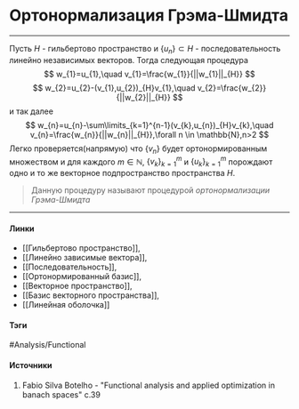 # Ортонормализация Грэма-Шмидта
***
Пусть $H$ - гильбертово пространство и $\{u_{n}\}\subset H$ - последовательность линейно независимых векторов. 
Тогда следующая процедура
$$
w_{1}=u_{1},\quad v_{1}=\frac{w_{1}}{||w_{1}||_{H}}
$$
$$
w_{2}=u_{2}-(v_{1},u_{2})_{H}v_{1},\quad v_{2}=\frac{w_{2}}{||w_{2}||_{H}}
$$
и так далее
$$
w_{n}=u_{n}-\sum\limits_{k=1}^{n-1}(v_{k},u_{n})_{H}v_{k},\quad v_{n}=\frac{w_{n}}{||w_{n}||_{H}},\forall n \in \mathbb{N},n>2
$$
Легко проверяется(напрямую) что $\{v_{n}\}$ будет ортонормированным множеством и для каждого $m\in\mathbb{N}$, $\{v_{k}\}_{k=1}^{m}$ и $\{u_{k}\}_{k=1}^{m}$ порождают одно и то же векторное подпространство пространства $H$.

> Данную процедуру называют процедурой *ортонормализации Грэма-Шмидта*
***
#### Линки
- [[Гильбертово пространство]],
- [[Линейно зависимые вектора]],
- [[Последовательность]],
- [[Ортонормированный базис]],
- [[Векторное пространство]],
- [[Базис векторного пространства]],
- [[Линейная оболочка]]
#### Тэги
 #Analysis/Functional 
#### Источники
1. Fabio Silva Botelho - "Functional analysis and applied optimization in banach spaces" c.39
